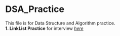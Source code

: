 # DSA_Practice

This file is for Data Structure and Algorithm practice.<br>
**1. LinkList Practice** for interview  *[here](./LinkedListQuestion.md)*